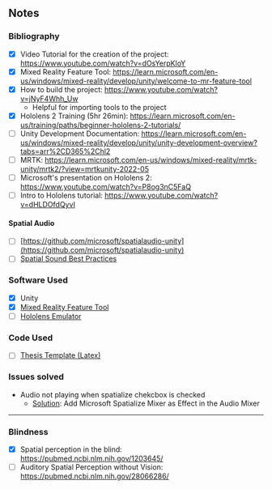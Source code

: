 ## Notes
### Bibliography
- [x] Video Tutorial for the creation of the project: https://www.youtube.com/watch?v=dOsYerpKloY
- [x] Mixed Reality Feature Tool: https://learn.microsoft.com/en-us/windows/mixed-reality/develop/unity/welcome-to-mr-feature-tool
- [x] How to build the project: https://www.youtube.com/watch?v=jNyF4Whh_Uw
  - Helpful for importing tools to the project
- [x] Hololens 2 Training (5hr 26min): https://learn.microsoft.com/en-us/training/paths/beginner-hololens-2-tutorials/
- [ ] Unity Development Documentation: https://learn.microsoft.com/en-us/windows/mixed-reality/develop/unity/unity-development-overview?tabs=arr%2CD365%2Chl2
- [ ] MRTK: https://learn.microsoft.com/en-us/windows/mixed-reality/mrtk-unity/mrtk2/?view=mrtkunity-2022-05
- [ ] Microsoft's presentation on Hololens 2: https://www.youtube.com/watch?v=P8og3nC5FaQ
- [ ] Intro to Hololens tutorial: https://www.youtube.com/watch?v=dHLDOfdQyvI

#### Spatial Audio
- [ ] [https://github.com/microsoft/spatialaudio-unity](https://github.com/microsoft/spatialaudio-unity)
- [ ] [Spatial Sound Best Practices](https://learn.microsoft.com/en-us/windows/mixed-reality/design/spatial-sound-design)

### Software Used
- [x] Unity
- [x] [Mixed Reality Feature Tool](https://www.microsoft.com/en-us/download/details.aspx?id=102778)
- [ ] [Hololens Emulator](https://learn.microsoft.com/en-us/windows/mixed-reality/develop/advanced-concepts/using-the-hololens-emulator)

### Code Used
- [ ] [Thesis Template (Latex)](https://github.com/eparon/ece-upatras-thesis-template)

### Issues solved
- Audio not playing when spatialize chekcbox is checked
  - [Solution](https://github.com/microsoft/MixedRealityToolkit-Unity/discussions/11334): Add Microsoft Spatialize Mixer as Effect in the Audio Mixer

---

### Blindness
- [x] Spatial perception in the blind: https://pubmed.ncbi.nlm.nih.gov/1203645/
- [ ] Auditory Spatial Perception without Vision: https://pubmed.ncbi.nlm.nih.gov/28066286/